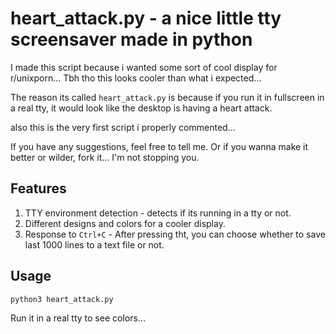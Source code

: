 # heart_attack.py - a nice little tty screensaver made in python

I made this script because i wanted some sort of cool display for r/unixporn... Tbh tho this looks cooler than what i expected...

The reason its called `heart_attack.py` is because if you run it in fullscreen in a real tty, it would look like the desktop is having a heart attack.

also this is the very first script i properly commented...

If you have any suggestions, feel free to tell me. Or if you wanna make it better or wilder, fork it... I'm not stopping you.

## Features
1. TTY environment detection - detects if its running in a tty or not.
2. Different designs and colors for a cooler display.
3. Response to `Ctrl+C` - After pressing tht, you can choose whether to save last 1000 lines to a text file or not.

## Usage
```bash
python3 heart_attack.py
```
Run it in a real tty to see colors...
